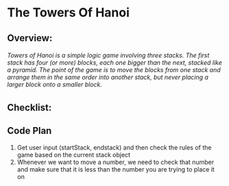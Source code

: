 # The Towers Of Hanoi
## Overview:
###### Towers of Hanoi is a simple logic game involving three stacks. The first stack has four (or more) blocks, each one bigger than the next, stacked like a pyramid. The point of the game is to move the blocks from one stack and arrange them in the same order into another stack, but never placing a larger block onto a smaller block.

## Checklist:
## Code Plan
1. Get user input (startStack, endstack) and then check the rules of the game based on the current stack object
2. Whenever we want to move a number, we need to check that number and make sure that it is less than the number you are trying to place it on
